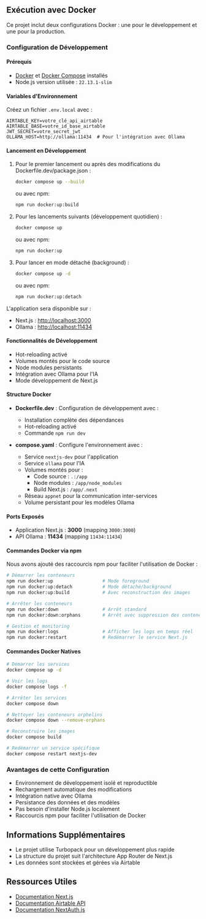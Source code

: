 ## Exécution avec Docker

Ce projet inclut deux configurations Docker : une pour le développement et une pour la production.

### Configuration de Développement

#### Prérequis
- [Docker](https://www.docker.com/) et [Docker Compose](https://docs.docker.com/compose/) installés
- Node.js version utilisée : `22.13.1-slim`

#### Variables d'Environnement
Créez un fichier `.env.local` avec :
```env
AIRTABLE_KEY=votre_clé_api_airtable
AIRTABLE_BASE=votre_id_base_airtable
JWT_SECRET=votre_secret_jwt
OLLAMA_HOST=http://ollama:11434  # Pour l'intégration avec Ollama
```

#### Lancement en Développement
1. Pour le premier lancement ou après des modifications du Dockerfile.dev/package.json :
   ```bash
   docker compose up --build
   ```
   ou avec npm:
   ```bash
   npm run docker:up:build
   ```

2. Pour les lancements suivants (développement quotidien) :
   ```bash
   docker compose up
   ```
   ou avec npm:
   ```bash
   npm run docker:up
   ```

3. Pour lancer en mode détaché (background) :
   ```bash
   docker compose up -d
   ```
   ou avec npm:
   ```bash
   npm run docker:up:detach
   ```

L'application sera disponible sur :
   - Next.js : [http://localhost:3000](http://localhost:3000)
   - Ollama : [http://localhost:11434](http://localhost:11434)

#### Fonctionnalités de Développement
- Hot-reloading activé
- Volumes montés pour le code source
- Node modules persistants
- Intégration avec Ollama pour l'IA
- Mode développement de Next.js

#### Structure Docker
- **Dockerfile.dev** : Configuration de développement avec :
  - Installation complète des dépendances
  - Hot-reloading activé
  - Commande `npm run dev`

- **compose.yaml** : Configure l'environnement avec :
  - Service `nextjs-dev` pour l'application
  - Service `ollama` pour l'IA
  - Volumes montés pour :
    - Code source : `.:/app`
    - Node modules : `/app/node_modules`
    - Build Next.js : `/app/.next`
  - Réseau `appnet` pour la communication inter-services
  - Volume persistant pour les modèles Ollama

#### Ports Exposés
- Application Next.js : **3000** (mapping `3000:3000`)
- API Ollama : **11434** (mapping `11434:11434`)

#### Commandes Docker via npm

Nous avons ajouté des raccourcis npm pour faciliter l'utilisation de Docker :

```bash
# Démarrer les conteneurs
npm run docker:up                  # Mode foreground
npm run docker:up:detach           # Mode détaché/background
npm run docker:up:build            # Avec reconstruction des images

# Arrêter les conteneurs
npm run docker:down                # Arrêt standard
npm run docker:down:orphans        # Arrêt avec suppression des conteneurs orphelins

# Gestion et monitoring
npm run docker:logs                # Afficher les logs en temps réel
npm run docker:restart             # Redémarrer le service Next.js
```

#### Commandes Docker Natives
```bash
# Démarrer les services
docker compose up -d

# Voir les logs
docker compose logs -f

# Arrêter les services
docker compose down

# Nettoyer les conteneurs orphelins
docker compose down --remove-orphans

# Reconstruire les images
docker compose build

# Redémarrer un service spécifique
docker compose restart nextjs-dev
```

### Avantages de cette Configuration
- Environnement de développement isolé et reproductible
- Rechargement automatique des modifications
- Intégration native avec Ollama
- Persistance des données et des modèles
- Pas besoin d'installer Node.js localement
- Raccourcis npm pour faciliter l'utilisation de Docker

## Informations Supplémentaires

- Le projet utilise Turbopack pour un développement plus rapide
- La structure du projet suit l'architecture App Router de Next.js
- Les données sont stockées et gérées via Airtable

## Ressources Utiles

- [Documentation Next.js](https://nextjs.org/docs)
- [Documentation Airtable API](https://airtable.com/developers/web/api/introduction)
- [Documentation NextAuth.js](https://next-auth.js.org/)

